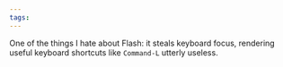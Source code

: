 ```yaml
---
tags: 
---
```


One of the things I hate about Flash: it steals keyboard focus, rendering useful keyboard shortcuts like `Command-L` utterly useless.
